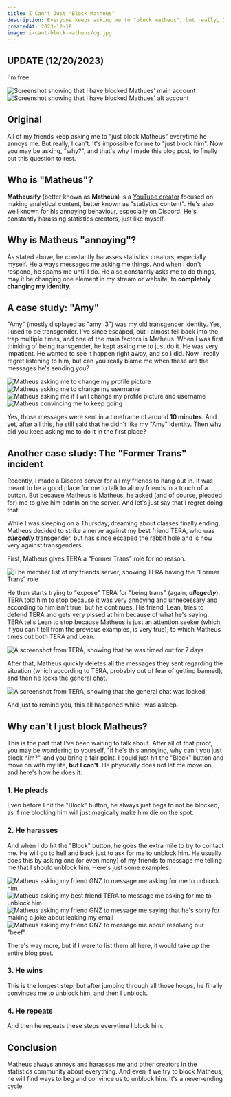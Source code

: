 ```yaml
---
title: I Can't Just "Block Matheus"
description: Everyone keeps asking me to "block matheus", but really, I can't.
createdAt: 2023-12-18
image: i-cant-block-matheus/og.jpg
---
```


## UPDATE (12/20/2023)

I'm free.

![Screenshot showing that I have blocked Mathues' main account](/i-cant-block-matheus/blocked-1.png)
![Screenshot showing that I have blocked Mathues' alt account](/i-cant-block-matheus/blocked-2.png)

## Original

All of my friends keep asking me to "just block Matheus" everytime he annoys me. But really, I can't. It's impossible for me to "just block him". Now you may be asking, "why?", and that's why I made this blog post, to finally put this question to rest.

## Who is "Matheus"?

**Matheusify** (better known as **Matheus**) is a [YouTube creator](https://youtube.com/@Matheusify) focused on making analytical content, better known as "statistics content". He's also well known for his annoying behaviour, especially on Discord. He's constantly harassing statistics creators, just like myself.

## Why is Matheus "annoying"?

As stated above, he constantly harasses statistics creators, especially myself. He always messages me asking me things. And when I don't respond, he spams me until I do. He also constantly asks me to do things, may it be changing one element in my stream or website, to **completely changing my identity**.

## A case study: "Amy"

"Amy" (mostly displayed as "amy :3") was my old transgender identity. Yes, I used to be transgender. I've since escaped, but I almost fell back into the trap multiple times, and one of the main factors is Matheus. When I was first thinking of being transgender, he kept asking me to just do it. He was very impatient. He wanted to see it happen right away, and so I did. Now I really regret listening to him, but can you really blame me when these are the messages he's sending you?

![Matheus asking me to change my profile picture](/i-cant-block-matheus/amy-1.png)
![Matheus asking me to change my username](/i-cant-block-matheus/amy-2.png)
![Matheus asking me if I will change my profile picture and username](/i-cant-block-matheus/amy-3.png)
![Matheus convincing me to keep going](/i-cant-block-matheus/amy-4.png)

Yes, those messages were sent in a timeframe of around **10 minutes**. And yet, after all this, he still said that he didn't like my "Amy" identity. Then why did you keep asking me to do it in the first place?

## Another case study: The "Former Trans" incident

Recently, I made a Discord server for all my friends to hang out in. It was meant to be a good place for me to talk to all my friends in a touch of a button. But because Matheus is Matheus, he asked (and of course, pleaded for) me to give him admin on the server. And let's just say that I regret doing that.

While I was sleeping on a Thursday, dreaming about classes finally ending, Matheus decided to strike a nerve against my best friend TERA, who was **_allegedly_** transgender, but has since escaped the rabbit hole and is now very against transgenders.

First, Matheus gives TERA a "Former Trans" role for no reason.

![The member list of my friends server, showing TERA having the "Former Trans" role](/i-cant-block-matheus/former-trans-1.png)

He then starts trying to "expose" TERA for "being trans" (again, **_allegedly_**). TERA told him to stop because it was very annoying and unnecessary and according to him isn't true, but he continues. His friend, Lean, tries to defend TERA and gets very pissed at him because of what he's saying. TERA tells Lean to stop because Matheus is just an attention seeker (which, if you can't tell from the previous examples, is very true), to which Matheus times out both TERA and Lean.

![A screenshot from TERA, showing that he was timed out for 7 days](/i-cant-block-matheus/former-trans-2.png)

After that, Matheus quickly deletes all the messages they sent regarding the situation (which according to TERA, probably out of fear of getting banned), and then he locks the general chat.

![A screenshot from TERA, showing that the general chat was locked](/i-cant-block-matheus/former-trans-3.png)

And just to remind you, this all happened while I was asleep.

## Why can't I just block Matheus?

This is the part that I've been waiting to talk about. After all of that proof, you may be wondering to yourself, "if he's this annoying, why can't you just block him?", and you bring a fair point. I could just hit the "Block" button and move on with my life, **but I can't**. He physically does not let me move on, and here's how he does it:

### 1. He pleads

Even before I hit the "Block" button, he always just begs to not be blocked, as if me blocking him will just magically make him die on the spot.

### 2. He harasses

And when I do hit the "Block" button, he goes the extra mile to try to contact me. He will go to hell and back just to ask for me to unblock him. He usually does this by asking one (or even many) of my friends to message me telling me that I should unblock him. Here's just some examples:

![Matheus asking my friend GNZ to message me asking for me to unblock him](/i-cant-block-matheus/pleading-1.png)
![Matheus asking my best friend TERA to message me asking for me to unblock him](/i-cant-block-matheus/pleading-2.png)
![Matheus asking my friend GNZ to message me saying that he's sorry for making a joke about leaking my email](/i-cant-block-matheus/pleading-3.png)
![Matheus asking my friend GNZ to message me about resolving our "beef"](/i-cant-block-matheus/pleading-4.png)

There's way more, but if I were to list them all here, it would take up the entire blog post.

### 3. He wins

This is the longest step, but after jumping through all those hoops, he finally convinces me to unblock him, and then I unblock.

### 4. He repeats

And then he repeats these steps everytime I block him.

## Conclusion

Matheus always annoys and harasses me and other creators in the statistics community about everything. And even if we try to block Matheus, he will find ways to beg and convince us to unblock him. It's a never-ending cycle.
